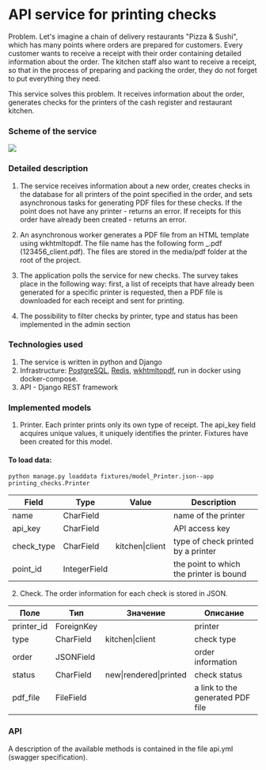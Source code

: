 # API service for printing checks

Problem. Let's imagine a chain of delivery restaurants "Pizza & Sushi", which has many points where orders are prepared for customers. Every customer wants to receive a receipt with their order containing detailed information about the order. The kitchen staff also want to receive a receipt, so that in the process of preparing and packing the order, they do not forget to put everything they need.

This service solves this problem. It receives information about the order, generates checks for the printers of the cash register and restaurant kitchen.

### Scheme of the service

![][arch]

### Detailed description

1. The service receives information about a new order, creates checks in the database for all printers of the point specified in the order, and sets asynchronous tasks for generating PDF files for these checks. If the point does not have any printer - returns an error. If receipts for this order have already been created - returns an error.

2. An asynchronous worker generates a PDF file from an HTML template using wkhtmltopdf. The file name has the following form <order ID>_<check type>.pdf (123456_client.pdf). The files are stored in the media/pdf folder at the root of the project.

3. The application polls the service for new checks. The survey takes place in the following way: first, a list of receipts that have already been generated for a specific printer is requested, then a PDF file is downloaded for each receipt and sent for printing.

4. The possibility to filter checks by printer, type and status has been implemented in the admin section

### Technologies used

1. The service is written in python and Django
2. Infrastructure: [PostgreSQL], [Redis], [wkhtmltopdf], run in docker using docker-compose.
3. API - Django REST framework

### Implemented models

1. Printer. Each printer prints only its own type of receipt. The api_key field acquires unique values, it uniquely identifies the printer. Fixtures have been created for this model.

#### To load data:
```
python manage.py loaddata fixtures/model_Printer.json--app printing_checks.Printer
```

| Field      | Type         | Value           | Description                             |
|------------|--------------|-----------------|-----------------------------------------|
| name       | CharField    |                 | name of the printer                     |
| api_key    | CharField    |                 | API access key                          |
| check_type | CharField    | kitchen\|client | type of check printed by a printer      |
| point_id   | IntegerField |                 | the point to which the printer is bound |

2. Check. The order information for each check is stored in JSON.

| Поле       | Тип        | Значение               | Описание                         |
|------------|------------| -----------------------|----------------------------------|
| printer_id | ForeignKey |                        | printer                          |
| type       | CharField  | kitchen\|client        | check type                       |
| order      | JSONField  |                        | order information                |
| status     | CharField  | new\|rendered\|printed | check status                     |
| pdf_file   | FileField  |                        | a link to the generated PDF file |

### API

A description of the available methods is contained in the file api.yml (swagger specification).

[wkhtmltopdf]: https://hub.docker.com/r/openlabs/docker-wkhtmltopdf-aas/
[postgresql]: https://hub.docker.com/_/postgres/
[redis]: https://hub.docker.com/_/redis/
[swagger]: https://editor.swagger.io/
[arch]: images/arch.png
